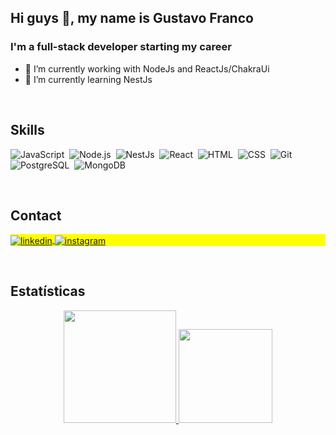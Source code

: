 ## Hi guys 👋, my name is Gustavo Franco

### I'm a full-stack developer starting my career

- 🔭 I’m currently working with NodeJs and ReactJs/ChakraUi
- 🌱 I’m currently learning NestJs

<br>

<!--
- 👯 I’m looking to collaborate on ...
- 🤔 I’m looking for help with ...
- 💬 Ask me about ...
- 📫 How to reach me: ...
- 😄 Pronouns: ...
- ⚡ Fun fact: ...
-->

## Skills

![JavaScript](https://img.shields.io/badge/-JavaScript-05122A?style=flat&logo=javascript)&nbsp;
![Node.js](https://img.shields.io/badge/-Node.js-05122A?style=flat&logo=node.js)&nbsp;
![NestJs](https://img.shields.io/badge/-NestJs-05122A?style=flat&logo=nestjs)&nbsp;
![React](https://img.shields.io/badge/-React-05122A?style=flat&logo=react)&nbsp;
![HTML](https://img.shields.io/badge/-HTML-05122A?style=flat&logo=HTML5)&nbsp;
![CSS](https://img.shields.io/badge/-CSS-05122A?style=flat&logo=CSS3&logoColor=1572B6)&nbsp;
![Git](https://img.shields.io/badge/-Git-05122A?style=flat&logo=git)&nbsp;
![PostgreSQL](https://img.shields.io/badge/-PostgreSQL-05122A?style=flat&logo=postgresql)&nbsp;
![MongoDB](https://img.shields.io/badge/-MongoDB-05122A?style=flat&logo=mongodb)&nbsp;

<br>

## Contact

<p align="left" style="background:yellow">
<a href="https://linkedin.com/in/gustavo-franco" target="_blank">
  <img align="center" src="https://img.shields.io/badge/-gustavo--franco-05122A?style=flat&logo=linkedin" alt="linkedin"/>
</a>
<a href="https://instagram.com/gustaavofz" target="_blank">
 <img align="center" src="https://img.shields.io/badge/-gustaavofz-05122A?style=flat&logo=instagram" alt="instagram"/>
</a>
</p>

<br>

## Estatísticas

<div align="center" display="Flex">
 <a href="https://github.com/gustavofz">
  <img height="180em" src="https://github-readme-stats.vercel.app/api?username=gustavofz&show_icons=true&theme=radical&include_all_commits=true"/>
  <img height="150em" src="https://github-readme-stats.vercel.app/api/top-langs/?username=gustavofz&theme=radical&layout=compact"/>
 </a>
</div>

